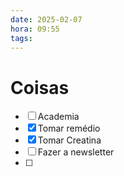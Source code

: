```yaml
---
date: 2025-02-07
hora: 09:55
tags:
---
```





# Coisas
- [ ] Academia
- [x] Tomar remédio
- [x] Tomar Creatina
- [ ] Fazer a newsletter
- [ ] 